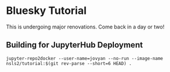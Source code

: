 # Bluesky Tutorial

This is undergoing major renovations. Come back in a day or two!

## Building for JupyterHub Deployment

```
jupyter-repo2docker --user-name=jovyan --no-run --image-name nsls2/tutorial:$(git rev-parse --short=6 HEAD) .
```
